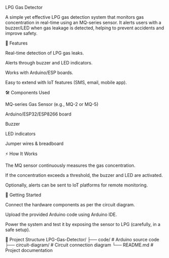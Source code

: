 LPG Gas Detector

A simple yet effective LPG gas detection system that monitors gas concentration in real-time using an MQ-series sensor. It alerts users with a buzzer/LED when gas leakage is detected, helping to prevent accidents and improve safety.

📌 Features

Real-time detection of LPG gas leaks.

Alerts through buzzer and LED indicators.

Works with Arduino/ESP boards.

Easy to extend with IoT features (SMS, email, mobile app).

🛠️ Components Used

MQ-series Gas Sensor (e.g., MQ-2 or MQ-5)

Arduino/ESP32/ESP8266 board

Buzzer

LED indicators

Jumper wires & breadboard

⚡ How It Works

The MQ sensor continuously measures the gas concentration.

If the concentration exceeds a threshold, the buzzer and LED are activated.

Optionally, alerts can be sent to IoT platforms for remote monitoring.

🚀 Getting Started

Connect the hardware components as per the circuit diagram.

Upload the provided Arduino code using Arduino IDE.

Power the system and test it by exposing the sensor to LPG (carefully, in a safe setup).

📂 Project Structure
LPG-Gas-Detector/
├── code/              # Arduino source code
├── circuit-diagram/   # Circuit connection diagram
└── README.md          # Project documentation
